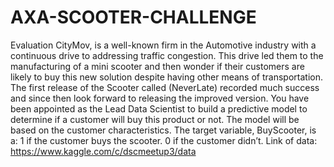 # AXA-SCOOTER-CHALLENGE
 Evaluation CityMov, is a well-known firm in the Automotive industry with a continuous drive to addressing traffic congestion. This drive led them to the manufacturing of a mini scooter and then wonder if their customers are likely to buy this new solution despite having other means of transportation.  The first release of the Scooter called (NeverLate) recorded much success and since then look forward to releasing the improved version.  You have been appointed as the Lead Data Scientist to build a predictive model to determine if a customer will buy this product or not.  The model will be based on the customer characteristics. The target variable, BuyScooter, is a:  1 if the customer buys the scooter. 0 if the customer didn’t.
Link of data: https://www.kaggle.com/c/dscmeetup3/data
